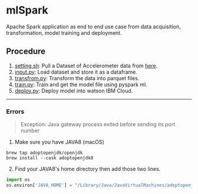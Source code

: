 # mlSpark
Apache Spark application as end to end use case from data acquisition, transformation, model training and deployment.

## Procedure
1. [setting.sh](/scripts/setting.sh): Pull a Dataset of Accelerometer data from [here](https://github.com/wchill/HMP_Dataset).
2. [input.py](/scripts/input.py): Load dataset and store it as a dataframe.
3. [transfrom.py](/scripts/transform.py): Transform the data into parquet files.
4. [train.py](/scripts/train.py): Train and get the model file using pyspark ml.
5. [deploy.py](/scripts/deploy.py): Deploy model into watson IBM Cloud.


---
### Errors 
> Exception: Java gateway process exited before sending its port number

1. Make sure you have JAVA8 (macOS)

```Shell
brew tap adoptopenjdk/openjdk
brew install --cask adoptopenjdk8
```

2. Find your JAVA8's home directory then add those two lines.

```python
import os
os.environ['JAVA_HOME'] = "/Library/Java/JavaVirtualMachines/adoptopenjdk-8.jdk/Contents/Home"
```